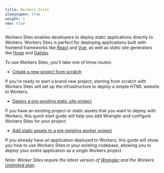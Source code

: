 ```yaml
---
title: Workers Sites
alwaysopen: true
weight: 1
new: true
---
```


Workers Sites enables developers to deploy static applications directly to Workers. Workers Sites is perfect for deploying applications built with frontend frameworks like [React](https://reactjs.org) and [Vue](https://vuejs.org/), as well as static site generators like [Hugo](https://gohugo.io/) and [Gatsby](https://www.gatsbyjs.org/).

To use Workers Sites, you'll take one of three routes:

- [Create a new project from scratch](/sites/start-from-scratch)

If you're ready to start a brand new project, starting from scratch with Workers Sites will set up the infrastructure to deploy a simple HTML website to Workers.

- [Deploy a pre-existing static site project](/sites/start-from-existing)

If you have an existing project or static assets that you want to deploy with Workers, this quick start guide will help you add Wrangler and configure Workers Sites for your project.

- [Add static assets to a pre-existing worker project](/sites/start-from-worker)

If you already have an application deployed to Workers, this guide will show you how to use Workers Sites in your existing codebase, allowing you to deploy your entire application as a single Workers project.

_Note: Worker Sites require the latest version of [Wrangler](https://github.com/cloudflare/wrangler) and the Workers [Unlimited plan](https://workers.cloudflare.com/sites#plans)._
